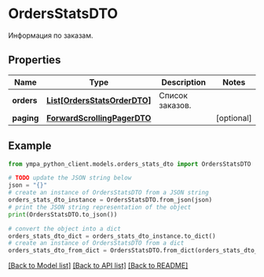 # OrdersStatsDTO

Информация по заказам.

## Properties

Name | Type | Description | Notes
------------ | ------------- | ------------- | -------------
**orders** | [**List[OrdersStatsOrderDTO]**](OrdersStatsOrderDTO.md) | Список заказов. | 
**paging** | [**ForwardScrollingPagerDTO**](ForwardScrollingPagerDTO.md) |  | [optional] 

## Example

```python
from ympa_python_client.models.orders_stats_dto import OrdersStatsDTO

# TODO update the JSON string below
json = "{}"
# create an instance of OrdersStatsDTO from a JSON string
orders_stats_dto_instance = OrdersStatsDTO.from_json(json)
# print the JSON string representation of the object
print(OrdersStatsDTO.to_json())

# convert the object into a dict
orders_stats_dto_dict = orders_stats_dto_instance.to_dict()
# create an instance of OrdersStatsDTO from a dict
orders_stats_dto_from_dict = OrdersStatsDTO.from_dict(orders_stats_dto_dict)
```
[[Back to Model list]](../README.md#documentation-for-models) [[Back to API list]](../README.md#documentation-for-api-endpoints) [[Back to README]](../README.md)


